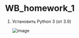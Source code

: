 # WB_homework_1

1. Установить Python 3 (от 3.9)

   ![image](https://github.com/lihofe78/WB_homework_1/assets/56295103/b8f22e46-be1c-4a2e-b1ee-73486f8fd41a)

